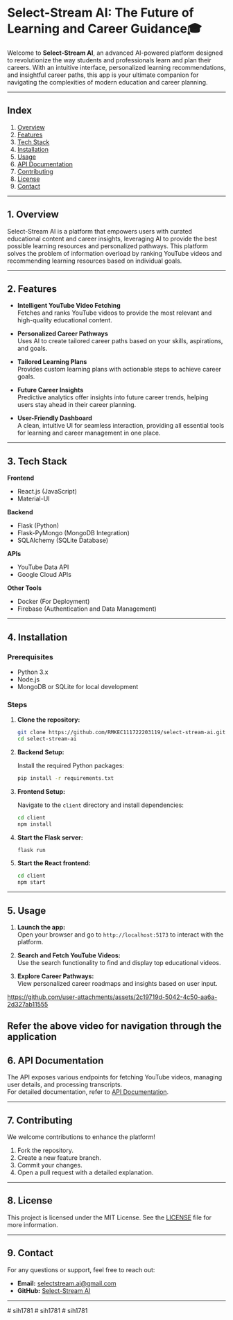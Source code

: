 
# **Select-Stream AI: The Future of Learning and Career Guidance**🎓

Welcome to **Select-Stream AI**, an advanced AI-powered platform designed to revolutionize the way students and professionals learn and plan their careers. With an intuitive interface, personalized learning recommendations, and insightful career paths, this app is your ultimate companion for navigating the complexities of modern education and career planning.

---

## **Index**

1. [Overview](#overview)
2. [Features](#features)
3. [Tech Stack](#tech-stack)
4. [Installation](#installation)
5. [Usage](#usage)
6. [API Documentation](#api-documentation)
7. [Contributing](#contributing)
8. [License](#license)
9. [Contact](#contact)

---

## **1. Overview**

Select-Stream AI is a platform that empowers users with curated educational content and career insights, leveraging AI to provide the best possible learning resources and personalized pathways. This platform solves the problem of information overload by ranking YouTube videos and recommending learning resources based on individual goals.

---

## **2. Features**

- **Intelligent YouTube Video Fetching**  
  Fetches and ranks YouTube videos to provide the most relevant and high-quality educational content.
  
- **Personalized Career Pathways**  
  Uses AI to create tailored career paths based on your skills, aspirations, and goals.

- **Tailored Learning Plans**  
  Provides custom learning plans with actionable steps to achieve career goals.

- **Future Career Insights**  
  Predictive analytics offer insights into future career trends, helping users stay ahead in their career planning.

- **User-Friendly Dashboard**  
  A clean, intuitive UI for seamless interaction, providing all essential tools for learning and career management in one place.

---

## **3. Tech Stack**

**Frontend**  
- React.js (JavaScript)  
- Material-UI

**Backend**  
- Flask (Python)  
- Flask-PyMongo (MongoDB Integration)  
- SQLAlchemy (SQLite Database)  

**APIs**  
- YouTube Data API  
- Google Cloud APIs

**Other Tools**  
- Docker (For Deployment)  
- Firebase (Authentication and Data Management)

---

## **4. Installation**

### **Prerequisites**

- Python 3.x  
- Node.js  
- MongoDB or SQLite for local development

### **Steps**

1. **Clone the repository:**
   ```bash
   git clone https://github.com/RMKEC111722203119/select-stream-ai.git
   cd select-stream-ai
   ```

2. **Backend Setup:**

   Install the required Python packages:
   ```bash
   pip install -r requirements.txt
   ```

3. **Frontend Setup:**

   Navigate to the `client` directory and install dependencies:
   ```bash
   cd client
   npm install
   ```

4. **Start the Flask server:**

   ```bash
   flask run
   ```

5. **Start the React frontend:**

   ```bash
   cd client
   npm start
   ```

---

## **5. Usage**

1. **Launch the app:**  
   Open your browser and go to `http://localhost:5173` to interact with the platform.

2. **Search and Fetch YouTube Videos:**  
   Use the search functionality to find and display top educational videos.

3. **Explore Career Pathways:**  
   View personalized career roadmaps and insights based on user input.


https://github.com/user-attachments/assets/2c19719d-5042-4c50-aa6a-2d327ab11555

Refer the above video for navigation through the application
---

## **6. API Documentation**

The API exposes various endpoints for fetching YouTube videos, managing user details, and processing transcripts.  
For detailed documentation, refer to [API Documentation](link-to-api-docs).

---

## **7. Contributing**

We welcome contributions to enhance the platform!

1. Fork the repository.
2. Create a new feature branch.
3. Commit your changes.
4. Open a pull request with a detailed explanation.

---

## **8. License**

This project is licensed under the MIT License. See the [LICENSE](LICENSE) file for more information.

---

## **9. Contact**

For any questions or support, feel free to reach out:

- **Email:** selectstream.ai@gmail.com 
- **GitHub:** [Select-Stream AI](https://github.com/RMKEC111722203119/SelectStream-fullstack)

---
#   s i h 1 7 8 1  
 #   s i h 1 7 8 1  
 #   s i h 1 7 8 1  
 